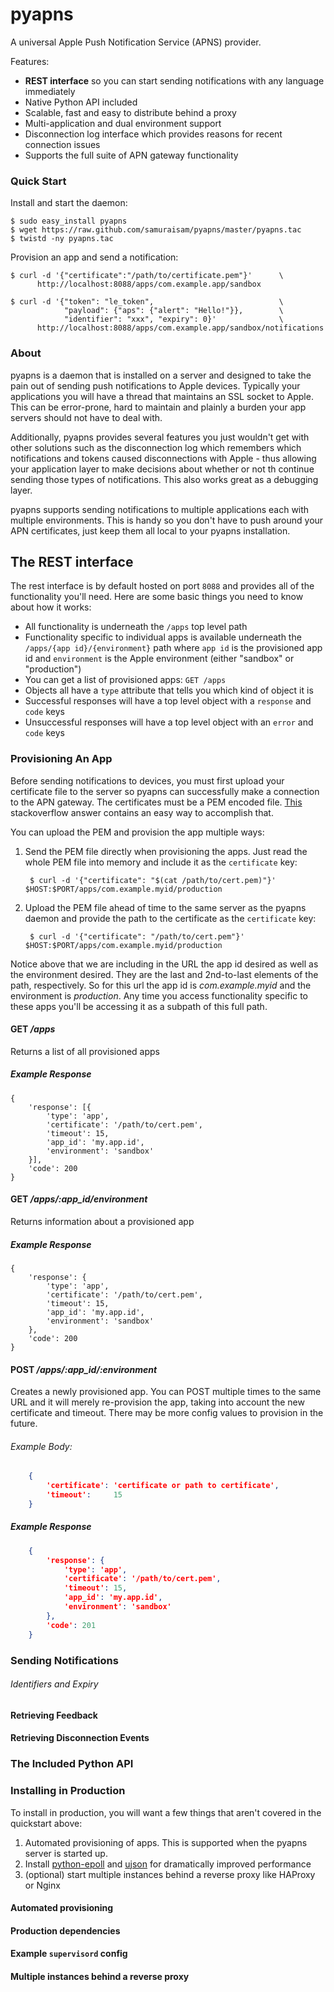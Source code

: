 pyapns
======

A universal Apple Push Notification Service (APNS) provider.

Features:

 * **REST interface** so you can start sending notifications with any language immediately
 * Native Python API included
 * Scalable, fast and easy to distribute behind a proxy
 * Multi-application and dual environment support
 * Disconnection log interface which provides reasons for recent connection issues
 * Supports the full suite of APN gateway functionality

### Quick Start

Install and start the daemon:

    $ sudo easy_install pyapns
    $ wget https://raw.github.com/samuraisam/pyapns/master/pyapns.tac
    $ twistd -ny pyapns.tac 

Provision an app and send a notification:

    $ curl -d '{"certificate":"/path/to/certificate.pem"}'      \
          http://localhost:8088/apps/com.example.app/sandbox

    $ curl -d '{"token": "le_token",                            \
                "payload": {"aps": {"alert": "Hello!"}},        \
                "identifier": "xxx", "expiry": 0}'              \
          http://localhost:8088/apps/com.example.app/sandbox/notifications

### About

pyapns is a daemon that is installed on a server and designed to take the pain out of sending push notifications to Apple devices. Typically your applications you will have a thread that maintains an SSL socket to Apple. This can be error-prone, hard to maintain and plainly a burden your app servers should not have to deal with.

Additionally, pyapns provides several features you just wouldn't get with other solutions such as the disconnection log which remembers which notifications and tokens caused disconnections with Apple - thus allowing your application layer to make decisions about whether or not th continue sending those types of notifications. This also works great as a debugging layer.

pyapns supports sending notifications to multiple applications each with multiple environments. This is handy so you don't have to push around your APN certificates, just keep them all local to your pyapns installation.

## The REST interface

The rest interface is by default hosted on port `8088` and provides all of the functionality you'll need. Here are some basic things you need to know about how it works:

 * All functionality is underneath the `/apps` top level path
 * Functionality specific to individual apps is available underneath the `/apps/{app id}/{environment}` path where `app id` is the provisioned app id and `environment` is the Apple environment (either "sandbox" or "production")
 * You can get a list of provisioned apps: `GET /apps`
 * Objects all have a `type` attribute that tells you which kind of object it is
 * Successful responses will have a top level object with a `response` and `code` keys
 * Unsuccessful responses will have a top level object with an `error` and `code` keys

### Provisioning An App

Before sending notifications to devices, you must first upload your certificate file to the server so pyapns can successfully make a connection to the APN gateway. The certificates must be a PEM encoded file. [This](http://stackoverflow.com/questions/1762555/creating-pem-file-for-apns) stackoverflow answer contains an easy way to accomplish that.

You can upload the PEM and provision the app multiple ways:

 1. Send the PEM file directly when provisioning the apps. Just read the whole PEM file into memory and include it as the `certificate` key:
     
         $ curl -d '{"certificate": "$(cat /path/to/cert.pem)"}' $HOST:$PORT/apps/com.example.myid/production

 2. Upload the PEM file ahead of time to the same server as the pyapns daemon and provide the path to the certificate as the `certificate` key:

         $ curl -d '{"certificate": "/path/to/cert.pem"}' $HOST:$PORT/apps/com.example.myid/production

Notice above that we are including in the URL the app id desired as well as the environment desired. They are the last and 2nd-to-last elements of the path, respectively. So for this url the app id is _com.example.myid_ and the environment is _production_. Any time you access functionality specific to these apps you'll be accessing it as a subpath of this full path.

#### GET _/apps_

Returns a list of all provisioned apps

##### Example Response

    {
        'response': [{
            'type': 'app',
            'certificate': '/path/to/cert.pem',
            'timeout': 15,
            'app_id': 'my.app.id',
            'environment': 'sandbox'
        }],
        'code': 200
    }

#### GET _/apps/:app_id/environment_

Returns information about a provisioned app

##### Example Response

    {
        'response': {
            'type': 'app',
            'certificate': '/path/to/cert.pem',
            'timeout': 15,
            'app_id': 'my.app.id',
            'environment': 'sandbox'
        },
        'code': 200
    }

#### POST _/apps/:app_id/:environment_

Creates a newly provisioned app. You can POST multiple times to the same URL and it will merely re-provision the app, taking into account the new certificate and timeout. There may be more config values to provision in the future.

###### Example Body:
```json
    {
        'certificate': 'certificate or path to certificate',
        'timeout':     15
    }
```
##### Example Response
```json
    {
        'response': {
            'type': 'app',
            'certificate': '/path/to/cert.pem',
            'timeout': 15,
            'app_id': 'my.app.id',
            'environment': 'sandbox'
        },
        'code': 201
    }
```

### Sending Notifications
###### Identifiers and Expiry

#### Retrieving Feedback

#### Retrieving Disconnection Events

### The Included Python API

### Installing in Production

To install in production, you will want a few things that aren't covered in the quickstart above:

 1. Automated provisioning of apps. This is supported when the pyapns server is started up.
 2. Install [python-epoll](http://pypi.python.org/pypi/python-epoll/) and [ujson](http://pypi.python.org/pypi/ujson) for dramatically improved performance
 3. (optional) start multiple instances behind a reverse proxy like HAProxy or Nginx

#### Automated provisioning

#### Production dependencies

#### Example `supervisord` config

#### Multiple instances behind a reverse proxy

